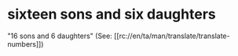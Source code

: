 # sixteen sons and six daughters

"16 sons and 6 daughters" (See: [[rc://en/ta/man/translate/translate-numbers]])

